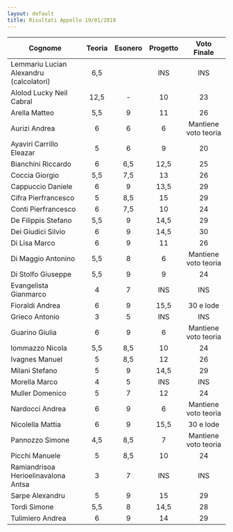 ```yaml
---
layout: default
title: Risultati Appello 19/01/2018
---
```


| Cognome                                 | Teoria | Esonero | Progetto | Voto Finale          |
|-----------------------------------------|:------:|:-------:|:--------:|:--------------------:|
| Lemmariu Lucian Alexandru (calcolatori) | 6,5    |         | INS      | INS                  |
| Alolod Lucky Neil Cabral                | 12,5   | -       | 10       | 23                   |
| Arella Matteo                           | 5,5    | 9       | 11       | 26                   |
| Aurizi Andrea                           | 6      | 6       | 6        | Mantiene voto teoria |
| Ayaviri Carrillo Eleazar                | 5      | 6       | 9        | 20                   |
| Bianchini Riccardo                      | 6      | 6,5     | 12,5     | 25                   |
| Coccia Giorgio                          | 5,5    | 7,5     | 13       | 26                   |
| Cappuccio Daniele                       | 6      | 9       | 13,5     | 29                   |
| Cifra Pierfrancesco                     | 5      | 8,5     | 15       | 29                   |
| Conti Pierfrancesco                     | 6      | 7,5     | 10       | 24                   |
| De Filippis Stefano                     | 5,5    | 9       | 14,5     | 29                   |
| Dei Giudici Silvio                      | 6      | 9       | 14,5     | 30                   |
| Di Lisa Marco                           | 6      | 9       | 11       | 26                   |
| Di Maggio Antonino                      | 5,5    | 8       | 6        | Mantiene voto teoria |
| Di Stolfo Giuseppe                      | 5,5    | 9       | 9        | 24                   |
| Evangelista Gianmarco                   | 4      | 7       | INS      | INS                  |
| Fioraldi Andrea                         | 6      | 9       | 15,5     | 30 e lode            |
| Grieco Antonio                          | 3      | 5       | INS      | INS                  |
| Guarino Giulia                          | 6      | 9       | 6        | Mantiene voto teoria |
| Iommazzo Nicola                         | 5,5    | 8,5     | 10       | 24                   |
| Ivagnes Manuel                          | 5      | 8,5     | 12       | 26                   |
| Milani Stefano                          | 5      | 9       | 14,5     | 29                   |
| Morella Marco                           | 4      | 5       | INS      | INS                  |
| Muller Domenico                         | 5      | 7       | 12       | 24                   |
| Nardocci Andrea                         | 6      | 9       | 6        | Mantiene voto teoria |
| Nicolella Mattia                        | 6      | 9       | 15,5     | 30 e lode            |
| Pannozzo Simone                         | 4,5    | 8,5     | 7        | Mantiene voto teoria |
| Picchi Manuele                          | 5      | 8,5     | 10       | 24                   |
| Ramiandrisoa Herioelinavalona Antsa     | 3      | 7       | INS      | INS                  |
| Sarpe Alexandru                         | 5      | 9       | 15       | 29                   |
| Tordi Simone                            | 5,5    | 8       | 14,5     | 28                   |
| Tulimiero Andrea                        | 6      | 9       | 14       | 29                   |

